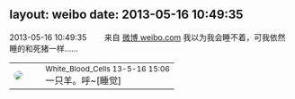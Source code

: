 layout: weibo
date: 2013-05-16 10:49:35
---
<meta name="referrer" content="no-referrer" />

2013-05-16 10:49:35  &nbsp;&nbsp;&nbsp;&nbsp;&nbsp;&nbsp; 来自 <a href="http://weibo.com/" rel="nofollow">微博 weibo.com</a>
我以为我会睡不着，可我依然睡的和死猪一样…… ​​​

<table style="width: 100%;">
  <tr>
    <td style="width: 40px;"><img style="border-radius:50%" src="https://tva2.sinaimg.cn/crop.0.0.720.720.50/68eeef24jw8emcxyyu1l5j20k00k0jtt.jpg?KID=imgbed,tva&Expires=1624465815&ssig=Aid2zp9EDO"></td>
    <td colspan="2"><small>White_Blood_Cells 13-5-16 15:06</small><br/>一只羊。呼~[睡觉]</td>
  </tr>
</table>
